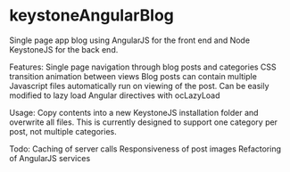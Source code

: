 # keystoneAngularBlog
Single page app blog using AngularJS for the front end and Node KeystoneJS for the back end. 

Features:
	Single page navigation through blog posts and categories
	CSS transition animation between views
	Blog posts can contain multiple Javascript files automatically run on viewing of the post.
	Can be easily modified to lazy load Angular directives with ocLazyLoad

Usage:
	Copy contents into a new KeystoneJS installation folder and overwrite all files. This is currently designed to support one category per post, not multiple categories.


Todo:
	Caching of server calls
	Responsiveness of post images
	Refactoring of AngularJS services
